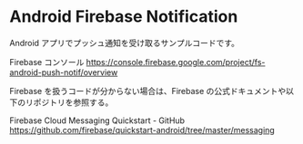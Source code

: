 # Android Firebase Notification
Android アプリでプッシュ通知を受け取るサンプルコードです。

Firebase コンソール
https://console.firebase.google.com/project/fs-android-push-notif/overview

Firebase を扱うコードが分からない場合は、Firebase の公式ドキュメントや以下のリポジトリを参照する。

Firebase Cloud Messaging Quickstart - GitHub
https://github.com/firebase/quickstart-android/tree/master/messaging

